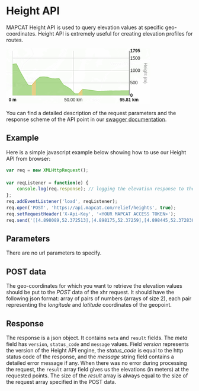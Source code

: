 # Height API

MAPCAT Height API is used to query elevation values at specific geo-coordinates. Height API is extremely useful for creating elevation profiles for routes.

![alt text](elevation_profile.png "Elevation profile")

You can find a detailed description of the request parameters and the response scheme of the API point in our [swagger documentation](../swagger/#/Height_APIs/post_relief_heights).  

## Example
Here is a simple javascript example below showing how to use our Height API from browser:

```js
var req = new XMLHttpRequest();

var reqListener = function(e) {
    console.log(req.response); // logging the elevation response to the console
};
req.addEventListener('load', reqListener);
req.open('POST', 'https://api.mapcat.com/relief/heights', true);
req.setRequestHeader('X-Api-Key', '<YOUR MAPCAT ACCESS TOKEN>');
req.send('[[4.898089,52.372513],[4.898175,52.37259],[4.898445,52.372838],[4.898681,52.373061],[4.899111,52.372921],[4.899191,52.372905]]');
```

## Parameters
There are no url parameters to specify. 

## POST data
The geo-coordinates for which you want to retrieve the elevation values should be put to the _POST_ data of the xhr request. It should have the following json format: array of pairs of numbers (arrays of size 2), each pair representing the _longitude_ and _latitude_ coordinates of the geopoint.

## Response
The response is a json object. It contains `meta` and `result` fields.
The _meta_ field has `version`, `status_code` and `message` values. Field _version_ represents the version of the Height API engine, the _status_code_ is equal to the http status code of the response, and the _message_ string field contains a detailed error message if any.
When there was no error during processing the request, the `result` array field gives us the elevations (in meters) at the requested points. The size of the _result_ array is always equal to the size of the request array specified in the POST data.
